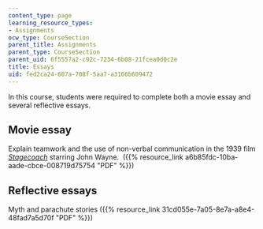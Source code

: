 ```yaml
---
content_type: page
learning_resource_types:
- Assignments
ocw_type: CourseSection
parent_title: Assignments
parent_type: CourseSection
parent_uid: 6f5557a2-c92c-7234-6b08-21fcea0d0c2e
title: Essays
uid: fed2ca24-607a-708f-5aa7-a3166b609472
---
```


In this course, students were required to complete both a movie essay and several reflective essays.

Movie essay
-----------

Explain teamwork and the use of non-verbal communication in the 1939 film [_Stagecoach_](http://www.imdb.com/title/tt0031971/) starring John Wayne.  ({{% resource_link a6b85fdc-10ba-aade-cbce-008719d75754 "PDF" %}})

Reflective essays
-----------------

Myth and parachute stories ({{% resource_link 31cd055e-7a05-8e7a-a8e4-48fad7a5d70f "PDF" %}})